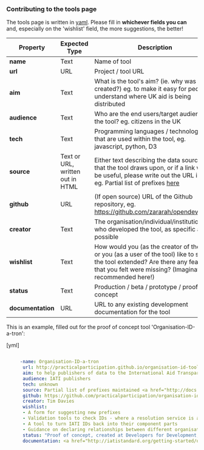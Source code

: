 ### Contributing to the tools page 

The tools page is written in [yaml](http://yaml.org/spec/). Please fill in **whichever fields you can** and, especially on the 'wishlist' field, the more suggestions, the better! 


| Property | Expected Type | Description |
| -------- | ------------- | ----------- |
| **name** | Text | Name of tool |
| **url** | URL | Project / tool URL |
| **aim** | Text | What is the tool's aim? (ie. why was it created?) eg. to make it easy for people to understand where UK aid is being distributed |
| **audience** | Text | Who are the end users/target audience of the tool? eg. citizens in the UK |
| **tech** | Text | Programming languages / technologies that are used within the tool, eg. javascript, python, D3 |
| **source** | Text or URL, written out in HTML | Either text describing the data source(s) that the tool draws upon, or if a link would be useful, please write out the URL in html eg. Partial list of prefixes <a href="http://docs.google.com/a/okfn.org/spreadsheet/ccc?key=0AnWngmdQt3stdFppMWdkcXJqVTRWTk9menR1N0FXNGc/">here</a> |
| **github** | URL | (If open source) URL of the Github repository, eg. https://github.com/zararah/opendevtoolkit |
| **creator** | Text | The organisation/individual/institution who developed the tool, as specific as possible |
| **wishlist** | Text | How would you (as the creator of the tool) or you (as a user of the tool) like to see the tool extended? Are there any features that you felt were missing? (Imagination recommended here!) |
| **status** | Text | Production / beta / prototype / proof of concept |
| **documentation** | URL | URL to any existing development documentation for the tool |

This is an example, filled out for the proof of concept tool 'Organisation-ID-a-tron':

[yml]
```yaml

	 -name: Organisation-ID-a-tron
	  url: http://practicalparticipation.github.io/organisation-id-tool/
	  aim: to help publishers of data to the International Aid Transparency Initiative, and related standards, to identify the Organisation Identifier they should use, based on the draft Organisational Identifier Conventions.
	  audience: IATI publishers 
	  tech: unknown
	  source: Partial list of prefixes maintained <a href="http://docs.google.com/a/okfn.org/spreadsheet/ccc?key=0AnWngmdQt3stdFppMWdkcXJqVTRWTk9menR1N0FXNGc/">here</a>
	  github: https://github.com/practicalparticipation/organisation-id-tool/
	  creator: Tim Davies
	  wishlist: 
	  - A form for suggesting new prefixes
	  - Validation tools to check IDs - where a resolution service is available and documented in the prefix source file
	  - A tool to turn IATI IDs back into their component parts
	  - Guidance on declaring relationships between different organisational IDs
	  status: "Proof of concept, created at Developers for Development, Montreal, January 2014"
	  documentation: <a href="http://iatistandard.org/getting-started/organisation-data/organisation-identifiers/">Organisation Identifiers</a> 
```
